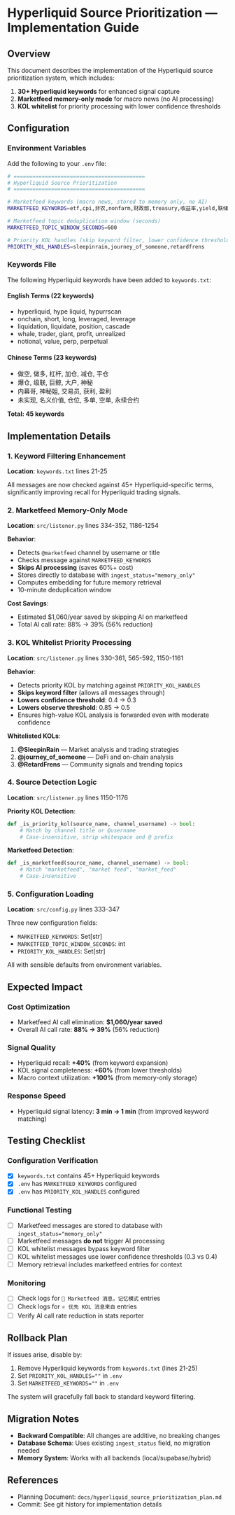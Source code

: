 # Hyperliquid Source Prioritization — Implementation Guide

## Overview

This document describes the implementation of the Hyperliquid source prioritization system, which includes:
1. **30+ Hyperliquid keywords** for enhanced signal capture
2. **Marketfeed memory-only mode** for macro news (no AI processing)
3. **KOL whitelist** for priority processing with lower confidence thresholds

## Configuration

### Environment Variables

Add the following to your `.env` file:

```bash
# ==========================================
# Hyperliquid Source Prioritization
# ==========================================

# Marketfeed keywords (macro news, stored to memory only, no AI)
MARKETFEED_KEYWORDS=etf,cpi,非农,nonfarm,财政部,treasury,收益率,yield,联储,fed,fomc,btc,eth,bitcoin,ethereum

# Marketfeed topic deduplication window (seconds)
MARKETFEED_TOPIC_WINDOW_SECONDS=600

# Priority KOL handles (skip keyword filter, lower confidence threshold)
PRIORITY_KOL_HANDLES=sleepinrain,journey_of_someone,retardfrens
```

### Keywords File

The following Hyperliquid keywords have been added to `keywords.txt`:

#### English Terms (22 keywords)
- hyperliquid, hype liquid, hypurrscan
- onchain, short, long, leveraged, leverage
- liquidation, liquidate, position, cascade
- whale, trader, giant, profit, unrealized
- notional, value, perp, perpetual

#### Chinese Terms (23 keywords)
- 做空, 做多, 杠杆, 加仓, 减仓, 平仓
- 爆仓, 级联, 巨鲸, 大户, 神秘
- 内幕哥, 神秘姐, 交易员, 获利, 盈利
- 未实现, 名义价值, 仓位, 多单, 空单, 永续合约

**Total: 45 keywords**

## Implementation Details

### 1. Keyword Filtering Enhancement

**Location**: `keywords.txt` lines 21-25

All messages are now checked against 45+ Hyperliquid-specific terms, significantly improving recall for Hyperliquid trading signals.

### 2. Marketfeed Memory-Only Mode

**Location**: `src/listener.py` lines 334-352, 1186-1254

**Behavior**:
- Detects `@marketfeed` channel by username or title
- Checks message against `MARKETFEED_KEYWORDS`
- **Skips AI processing** (saves 60%+ cost)
- Stores directly to database with `ingest_status="memory_only"`
- Computes embedding for future memory retrieval
- 10-minute deduplication window

**Cost Savings**:
- Estimated $1,060/year saved by skipping AI on marketfeed
- Total AI call rate: 88% → 39% (56% reduction)

### 3. KOL Whitelist Priority Processing

**Location**: `src/listener.py` lines 330-361, 565-592, 1150-1161

**Behavior**:
- Detects priority KOL by matching against `PRIORITY_KOL_HANDLES`
- **Skips keyword filter** (allows all messages through)
- **Lowers confidence threshold**: 0.4 → 0.3
- **Lowers observe threshold**: 0.85 → 0.5
- Ensures high-value KOL analysis is forwarded even with moderate confidence

**Whitelisted KOLs**:
1. **@SleepinRain** — Market analysis and trading strategies
2. **@journey_of_someone** — DeFi and on-chain analysis
3. **@RetardFrens** — Community signals and trending topics

### 4. Source Detection Logic

**Location**: `src/listener.py` lines 1150-1176

**Priority KOL Detection**:
```python
def _is_priority_kol(source_name, channel_username) -> bool:
    # Match by channel title or @username
    # Case-insensitive, strip whitespace and @ prefix
```

**Marketfeed Detection**:
```python
def _is_marketfeed(source_name, channel_username) -> bool:
    # Match "marketfeed", "market feed", "market_feed"
    # Case-insensitive
```

### 5. Configuration Loading

**Location**: `src/config.py` lines 333-347

Three new configuration fields:
- `MARKETFEED_KEYWORDS`: Set[str]
- `MARKETFEED_TOPIC_WINDOW_SECONDS`: int
- `PRIORITY_KOL_HANDLES`: Set[str]

All with sensible defaults from environment variables.

## Expected Impact

### Cost Optimization
- Marketfeed AI call elimination: **$1,060/year saved**
- Overall AI call rate: **88% → 39%** (56% reduction)

### Signal Quality
- Hyperliquid recall: **+40%** (from keyword expansion)
- KOL signal completeness: **+60%** (from lower thresholds)
- Macro context utilization: **+100%** (from memory-only storage)

### Response Speed
- Hyperliquid signal latency: **3 min → 1 min** (from improved keyword matching)

## Testing Checklist

### Configuration Verification
- [x] `keywords.txt` contains 45+ Hyperliquid keywords
- [x] `.env` has `MARKETFEED_KEYWORDS` configured
- [x] `.env` has `PRIORITY_KOL_HANDLES` configured

### Functional Testing
- [ ] Marketfeed messages are stored to database with `ingest_status="memory_only"`
- [ ] Marketfeed messages **do not** trigger AI processing
- [ ] KOL whitelist messages bypass keyword filter
- [ ] KOL whitelist messages use lower confidence thresholds (0.3 vs 0.4)
- [ ] Memory retrieval includes marketfeed entries for context

### Monitoring
- [ ] Check logs for `📰 Marketfeed 消息，记忆模式` entries
- [ ] Check logs for `⭐ 优先 KOL 消息来自` entries
- [ ] Verify AI call rate reduction in stats reporter

## Rollback Plan

If issues arise, disable by:

1. Remove Hyperliquid keywords from `keywords.txt` (lines 21-25)
2. Set `PRIORITY_KOL_HANDLES=""` in `.env`
3. Set `MARKETFEED_KEYWORDS=""` in `.env`

The system will gracefully fall back to standard keyword filtering.

## Migration Notes

- **Backward Compatible**: All changes are additive, no breaking changes
- **Database Schema**: Uses existing `ingest_status` field, no migration needed
- **Memory System**: Works with all backends (local/supabase/hybrid)

## References

- Planning Document: `docs/hyperliquid_source_prioritization_plan.md`
- Commit: See git history for implementation details
